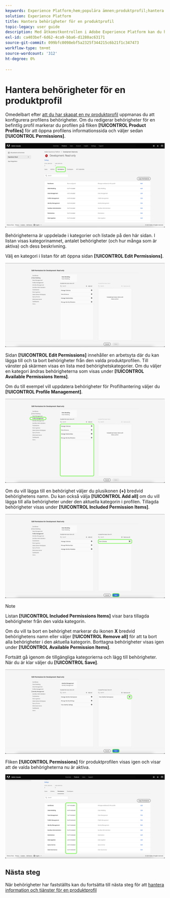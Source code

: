 ```yaml
---
keywords: Experience Platform;hem;populära ämnen;produktprofil;hantera behörigheter
solution: Experience Platform
title: Hantera behörigheter för en produktprofil
topic-legacy: user guide
description: Med åtkomstkontrollen i Adobe Experience Platform kan du hantera roller och behörigheter för olika plattformsfunktioner med Adobe Admin Console. Det här dokumentet är en guide till hur du hanterar behörigheter för en produktprofil för Platform.
exl-id: ca403bef-6d62-4ca9-bba6-d1280ac63171
source-git-commit: 099bfc0098ebf5a2325f344215c6b21f1c347473
workflow-type: tm+mt
source-wordcount: '312'
ht-degree: 0%

---
```


# Hantera behörigheter för en produktprofil

Omedelbart efter [att du har skapat en ny produktprofil](#create-a-new-product-profile) uppmanas du att konfigurera profilens behörigheter. Om du redigerar behörigheter för en befintlig profil markerar du profilen på fliken **[!UICONTROL Product Profiles]** för att öppna profilens informationssida och väljer sedan **[!UICONTROL Permissions]**.

![behörigheter](../images/permissions.png)

Behörigheterna är uppdelade i kategorier och listade på den här sidan. I listan visas kategorinamnet, antalet behörigheter (och hur många som är aktiva) och dess beskrivning.

Välj en kategori i listan för att öppna sidan **[!UICONTROL Edit Permissions]**.

![redigera-behörigheter](../images/edit-permissions.png)

Sidan **[!UICONTROL Edit Permissions]** innehåller en arbetsyta där du kan lägga till och ta bort behörigheter från den valda produktprofilen. Till vänster på skärmen visas en lista med behörighetskategorier. Om du väljer en kategori ändras behörigheterna som visas under **[!UICONTROL Available Permissions Items]**.

Om du till exempel vill uppdatera behörigheter för Profilhantering väljer du **[!UICONTROL Profile Management]**.

![profilhantering](../images/profile-management.png)

Om du vill lägga till en behörighet väljer du plusikonen **(+)** bredvid behörighetens namn. Du kan också välja **[!UICONTROL Add all]** om du vill lägga till alla behörigheter under den aktuella kategorin i profilen. Tillagda behörigheter visas under **[!UICONTROL Included Permission Items]**.

![add-permission](../images/add-permission.png)

>[!NOTE]
>
>Listan **[!UICONTROL Included Permissions Items]** visar bara tillagda behörigheter från den valda kategorin.

Om du vill ta bort en behörighet markerar du ikonen **X** bredvid behörighetens namn eller väljer **[!UICONTROL Remove all]** för att ta bort alla behörigheter i den aktuella kategorin. Borttagna behörigheter visas igen under **[!UICONTROL Available Permission Items]**.

Fortsätt gå igenom de tillgängliga kategorierna och lägg till behörigheter. När du är klar väljer du **[!UICONTROL Save]**.

![remove-permisson](../images/remove-permission.png)

Fliken **[!UICONTROL Permissions]** för produktprofilen visas igen och visar att de valda behörigheterna nu är aktiva.

![behörigheter-uppdaterade](../images/permissions-updated.png)

## Nästa steg

När behörigheter har fastställts kan du fortsätta till nästa steg för att [hantera information och tjänster för en produktprofil](details-and-services.md)
